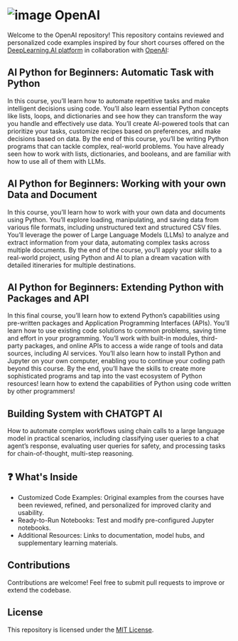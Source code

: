 # ![image](https://github.com/user-attachments/assets/35f315f5-15fb-4236-9f1d-9ee2554b7d56) OpenAI
Welcome to the OpenAI repository! This repository contains reviewed and personalized code examples inspired by four short courses offered on the [DeepLearning.AI platform](https://www.deeplearning.ai/) in collaboration with [OpenAI](https://openai.com/):

## AI Python for Beginners: Automatic Task with Python    
In this course, you’ll learn how to automate repetitive tasks and make intelligent decisions using code. You’ll also learn essential Python concepts like lists, loops, and dictionaries and see how they can transform the way you handle and effectively use data. You’ll create AI-powered tools that can prioritize your tasks, customize recipes based on preferences, and make decisions based on data. By the end of this course, you’ll be writing Python programs that can tackle complex, real-world problems.
You have already seen how to work with lists, dictionaries, and booleans, and are familiar with how to use all of them with LLMs. 

## AI Python for Beginners: Working with your own Data and Document
In this course, you’ll learn how to work with your own data and documents using Python. You’ll explore loading, manipulating, and saving data from various file formats, including unstructured text and structured CSV files. You’ll leverage the power of Large Language Models (LLMs) to analyze and extract information from your data, automating complex tasks across multiple documents. By the end of the course, you’ll apply your skills to a real-world project, using Python and AI to plan a dream vacation with detailed itineraries for multiple destinations.

## AI Python for Beginners: Extending Python with Packages and API
In this final course, you’ll learn how to extend Python’s capabilities using pre-written packages and Application Programming Interfaces (APIs). You’ll learn how to use existing code solutions to common problems, saving time and effort in your programming. You’ll work with built-in modules, third-party packages, and online APIs to access a wide range of tools and data sources, including AI services. You’ll also learn how to install Python and Jupyter on your own computer, enabling you to continue your coding path beyond this course. By the end, you’ll have the skills to create more sophisticated programs and tap into the vast ecosystem of Python resources!
learn how to extend the capabilities of Python using code written by other programmers!

## Building System with CHATGPT AI 
How to automate complex workflows using chain calls to a large language model in practical scenarios, including classifying user queries to a chat agent’s response, evaluating user queries for safety, and processing tasks for chain-of-thought, multi-step reasoning. 

## ❓ What's Inside
  - Customized Code Examples: Original examples from the courses have been reviewed, refined, and personalized for improved clarity and usability.
  - Ready-to-Run Notebooks: Test and modify pre-configured Jupyter notebooks.
  - Additional Resources: Links to documentation, model hubs, and supplementary learning materials.

## Contributions  
Contributions are welcome! Feel free to submit pull requests to improve or extend the codebase.

## License  
This repository is licensed under the [MIT License](https://opensource.org/license/MIT).

